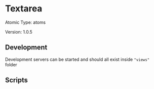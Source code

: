 # Textarea

Atomic Type: atoms

Version: 1.0.5

## Development

Development servers can be started and should all exist inside `"views"` folder

## Scripts
